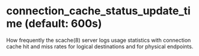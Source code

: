 # connection_cache_status_update_time (default: 600s)
 How frequently the scache(8) server logs usage statistics with
connection cache hit and miss rates for logical destinations and for
physical endpoints. 



